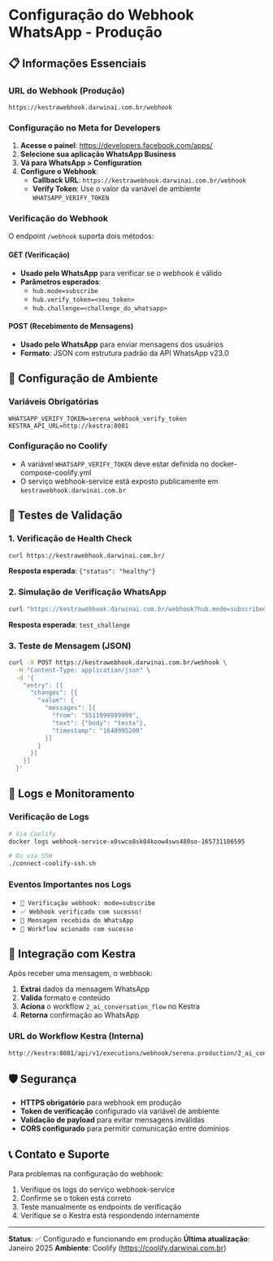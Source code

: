 # Configuração do Webhook WhatsApp - Produção

## 📋 Informações Essenciais

### URL do Webhook (Produção)
```
https://kestrawebhook.darwinai.com.br/webhook
```

### Configuração no Meta for Developers

1. **Acesse o painel**: https://developers.facebook.com/apps/
2. **Selecione sua aplicação WhatsApp Business**
3. **Vá para WhatsApp > Configuration**
4. **Configure o Webhook**:
   - **Callback URL**: `https://kestrawebhook.darwinai.com.br/webhook`
   - **Verify Token**: Use o valor da variável de ambiente `WHATSAPP_VERIFY_TOKEN`

### Verificação do Webhook

O endpoint `/webhook` suporta dois métodos:

#### GET (Verificação)
- **Usado pelo WhatsApp** para verificar se o webhook é válido
- **Parâmetros esperados**:
  - `hub.mode=subscribe`
  - `hub.verify_token=<seu_token>`
  - `hub.challenge=<challenge_do_whatsapp>`

#### POST (Recebimento de Mensagens)
- **Usado pelo WhatsApp** para enviar mensagens dos usuários
- **Formato**: JSON com estrutura padrão da API WhatsApp v23.0

## 🔧 Configuração de Ambiente

### Variáveis Obrigatórias
```env
WHATSAPP_VERIFY_TOKEN=serena_webhook_verify_token
KESTRA_API_URL=http://kestra:8081
```

### Configuração no Coolify
- A variável `WHATSAPP_VERIFY_TOKEN` deve estar definida no docker-compose-coolify.yml
- O serviço webhook-service está exposto publicamente em `kestrawebhook.darwinai.com.br`

## 🧪 Testes de Validação

### 1. Verificação de Health Check
```bash
curl https://kestrawebhook.darwinai.com.br/
```
**Resposta esperada**: `{"status": "healthy"}`

### 2. Simulação de Verificação WhatsApp
```bash
curl "https://kestrawebhook.darwinai.com.br/webhook?hub.mode=subscribe&hub.verify_token=serena_webhook_verify_token&hub.challenge=test_challenge"
```
**Resposta esperada**: `test_challenge`

### 3. Teste de Mensagem (JSON)
```bash
curl -X POST https://kestrawebhook.darwinai.com.br/webhook \
  -H "Content-Type: application/json" \
  -d '{
    "entry": [{
      "changes": [{
        "value": {
          "messages": [{
            "from": "5511999999999",
            "text": {"body": "teste"},
            "timestamp": "1640995200"
          }]
        }
      }]
    }]
  }'
```

## 📝 Logs e Monitoramento

### Verificação de Logs
```bash
# Via Coolify
docker logs webhook-service-x0swco8sk04koow4sws480so-165731186595

# Ou via SSH
./connect-coolify-ssh.sh
```

### Eventos Importantes nos Logs
- `🔐 Verificação webhook: mode=subscribe`
- `✅ Webhook verificado com sucesso!`
- `📨 Mensagem recebida do WhatsApp`
- `🚀 Workflow acionado com sucesso`

## 🔄 Integração com Kestra

Após receber uma mensagem, o webhook:
1. **Extrai** dados da mensagem WhatsApp
2. **Valida** formato e conteúdo
3. **Aciona** o workflow `2_ai_conversation_flow` no Kestra
4. **Retorna** confirmação ao WhatsApp

### URL do Workflow Kestra (Interna)
```
http://kestra:8081/api/v1/executions/webhook/serena.production/2_ai_conversation_flow/converse_production_lead
```

## 🛡️ Segurança

- **HTTPS obrigatório** para webhook em produção
- **Token de verificação** configurado via variável de ambiente
- **Validação de payload** para evitar mensagens inválidas
- **CORS configurado** para permitir comunicação entre domínios

## 📞 Contato e Suporte

Para problemas na configuração do webhook:
1. Verifique os logs do serviço webhook-service
2. Confirme se o token está correto
3. Teste manualmente os endpoints de verificação
4. Verifique se o Kestra está respondendo internamente

---

**Status**: ✅ Configurado e funcionando em produção
**Última atualização**: Janeiro 2025
**Ambiente**: Coolify (https://coolify.darwinai.com.br) 